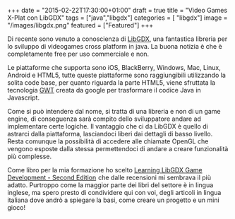 +++
date = "2015-02-22T17:30:00+01:00"
draft = true
title = "Video Games X-Plat con LibGDX"
tags = ["java","libgdx"]
categories = [ "libgdx"]
image = "/images/libgdx.png"
featured = ["Featured"]
+++

Di recente sono venuto a conoscienza di [LibGDX](http://libgdx.badlogicgames.com), una fantastica libreria per lo sviluppo di videogames cross platform in java. La buona notizia è che è completamente free per uso commerciale e non.

Le piattaforme che supporta sono iOS, BlackBerry, Windows, Mac, Linux, Android e HTML5, tutte queste piattaforme sono raggiungibili utilizzando la solita code base, per quanto riguarda la parte HTML5, viene sfruttata la tecnologia [GWT](http://www.gwtproject.org) creata da google per trasformare il codice Java in Javascript.

Come si può intendere dal nome, si tratta di una libreria e non di un game engine, di conseguenza sarà compito dello sviluppatore andare ad implementare certe logiche. Il vantaggio che ci da LibGDX è quello di astrarci dalla piattaforma, lasciandoci liberi dai dettagli di basso livello. Resta comunque la possibilità di accedere alle chiamate OpenGL che vengono esposte dalla stessa permettendoci di andare a creare funzionalità più complesse.

Come libro per la mia formazione ho scelto <a href="http://www.amazon.it/gp/product/1783554770/ref=as_li_tf_tl?ie=UTF8&camp=3370&creative=23322&creativeASIN=1783554770&linkCode=as2&tag=gamec02-21" nofollow>Learning LibGDX Game Development - Second Edition</a><img src="http://ir-it.amazon-adsystem.com/e/ir?t=gamec02-21&l=as2&o=29&a=1783554770" width="1" height="1" border="0" alt="" style="border:none !important; margin:0px !important;" /> che dalle recensioni mi sembrava il più adatto. Purtroppo come la maggior parte dei libri del settore è in lingua inglese, ma spero presto di condividere qui con voi, degli articoli in lingua italiana dove andrò a spiegare la basi, come creare un progetto e un mini gioco!